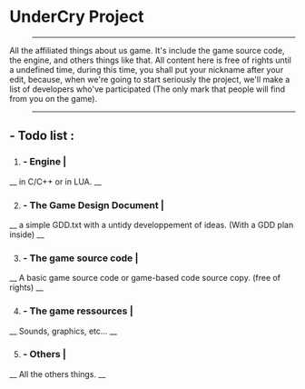 # **UnderCry Project**

>***
All the affiliated things about us game. It's include the game source code, the engine, and others things like that. 
All content here is free of rights until a undefined time, during this time, you shall put your nickname after your edit, because, when we're going to start seriously the project, we'll make a list of developers who've participated 
(The only mark that people will find from you on the game).
>***

## - **Todo list :**

1. ### - **Engine |**
__ in C/C++ or in LUA. __

2. ### - **The Game Design Document |**
__ a simple GDD.txt with a untidy developpement of ideas. (With a GDD plan inside) __

3. ### - **The game source code |**
__ A basic game source code or game-based code source copy. (free of rights) __

4. ### - **The game ressources |**
__ Sounds, graphics, etc... __

5. ### - **Others |**
__ All the others things. __
